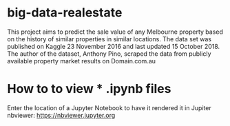 # big-data-realestate
This project aims to predict the sale value of any Melbourne property based on the history of similar properties in similar locations. 
The data set was published on Kaggle 23 November 2016 and last updated 15 October 2018. The author of the dataset, Anthony Pino, scraped the data from publicly available property market results on Domain.com.au 

# How to to view  * .ipynb files 
Enter the location of a Jupyter Notebook to have it rendered it in Jupiter nbviewer: https://nbviewer.jupyter.org
